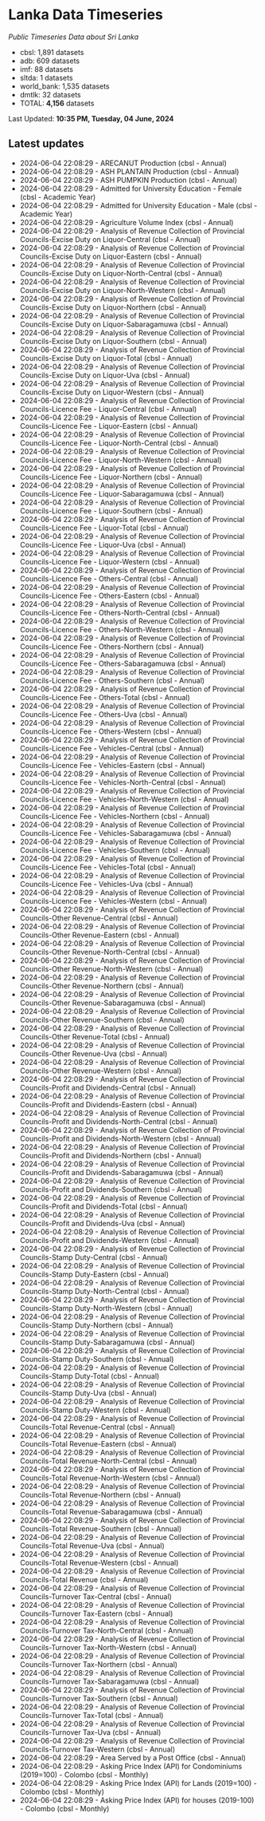 # Lanka Data Timeseries
*Public Timeseries Data about Sri Lanka*

* cbsl: 1,891 datasets
* adb: 609 datasets
* imf: 88 datasets
* sltda: 1 datasets
* world_bank: 1,535 datasets
* dmtlk: 32 datasets
* TOTAL: **4,156** datasets

Last Updated: **10:35 PM, Tuesday, 04 June, 2024**

## Latest updates

* 2024-06-04 22:08:29 - ARECANUT Production (cbsl - Annual)
* 2024-06-04 22:08:29 - ASH PLANTAIN Production (cbsl - Annual)
* 2024-06-04 22:08:29 - ASH PUMPKIN Production (cbsl - Annual)
* 2024-06-04 22:08:29 - Admitted for University Education - Female (cbsl - Academic Year)
* 2024-06-04 22:08:29 - Admitted for University Education - Male (cbsl - Academic Year)
* 2024-06-04 22:08:29 - Agriculture Volume Index (cbsl - Annual)
* 2024-06-04 22:08:29 - Analysis of Revenue Collection of Provincial Councils-Excise Duty on Liquor-Central (cbsl - Annual)
* 2024-06-04 22:08:29 - Analysis of Revenue Collection of Provincial Councils-Excise Duty on Liquor-Eastern (cbsl - Annual)
* 2024-06-04 22:08:29 - Analysis of Revenue Collection of Provincial Councils-Excise Duty on Liquor-North-Central (cbsl - Annual)
* 2024-06-04 22:08:29 - Analysis of Revenue Collection of Provincial Councils-Excise Duty on Liquor-North-Western (cbsl - Annual)
* 2024-06-04 22:08:29 - Analysis of Revenue Collection of Provincial Councils-Excise Duty on Liquor-Northern (cbsl - Annual)
* 2024-06-04 22:08:29 - Analysis of Revenue Collection of Provincial Councils-Excise Duty on Liquor-Sabaragamuwa (cbsl - Annual)
* 2024-06-04 22:08:29 - Analysis of Revenue Collection of Provincial Councils-Excise Duty on Liquor-Southern (cbsl - Annual)
* 2024-06-04 22:08:29 - Analysis of Revenue Collection of Provincial Councils-Excise Duty on Liquor-Total (cbsl - Annual)
* 2024-06-04 22:08:29 - Analysis of Revenue Collection of Provincial Councils-Excise Duty on Liquor-Uva (cbsl - Annual)
* 2024-06-04 22:08:29 - Analysis of Revenue Collection of Provincial Councils-Excise Duty on Liquor-Western (cbsl - Annual)
* 2024-06-04 22:08:29 - Analysis of Revenue Collection of Provincial Councils-Licence Fee - Liquor-Central (cbsl - Annual)
* 2024-06-04 22:08:29 - Analysis of Revenue Collection of Provincial Councils-Licence Fee - Liquor-Eastern (cbsl - Annual)
* 2024-06-04 22:08:29 - Analysis of Revenue Collection of Provincial Councils-Licence Fee - Liquor-North-Central (cbsl - Annual)
* 2024-06-04 22:08:29 - Analysis of Revenue Collection of Provincial Councils-Licence Fee - Liquor-North-Western (cbsl - Annual)
* 2024-06-04 22:08:29 - Analysis of Revenue Collection of Provincial Councils-Licence Fee - Liquor-Northern (cbsl - Annual)
* 2024-06-04 22:08:29 - Analysis of Revenue Collection of Provincial Councils-Licence Fee - Liquor-Sabaragamuwa (cbsl - Annual)
* 2024-06-04 22:08:29 - Analysis of Revenue Collection of Provincial Councils-Licence Fee - Liquor-Southern (cbsl - Annual)
* 2024-06-04 22:08:29 - Analysis of Revenue Collection of Provincial Councils-Licence Fee - Liquor-Total (cbsl - Annual)
* 2024-06-04 22:08:29 - Analysis of Revenue Collection of Provincial Councils-Licence Fee - Liquor-Uva (cbsl - Annual)
* 2024-06-04 22:08:29 - Analysis of Revenue Collection of Provincial Councils-Licence Fee - Liquor-Western (cbsl - Annual)
* 2024-06-04 22:08:29 - Analysis of Revenue Collection of Provincial Councils-Licence Fee - Others-Central (cbsl - Annual)
* 2024-06-04 22:08:29 - Analysis of Revenue Collection of Provincial Councils-Licence Fee - Others-Eastern (cbsl - Annual)
* 2024-06-04 22:08:29 - Analysis of Revenue Collection of Provincial Councils-Licence Fee - Others-North-Central (cbsl - Annual)
* 2024-06-04 22:08:29 - Analysis of Revenue Collection of Provincial Councils-Licence Fee - Others-North-Western (cbsl - Annual)
* 2024-06-04 22:08:29 - Analysis of Revenue Collection of Provincial Councils-Licence Fee - Others-Northern (cbsl - Annual)
* 2024-06-04 22:08:29 - Analysis of Revenue Collection of Provincial Councils-Licence Fee - Others-Sabaragamuwa (cbsl - Annual)
* 2024-06-04 22:08:29 - Analysis of Revenue Collection of Provincial Councils-Licence Fee - Others-Southern (cbsl - Annual)
* 2024-06-04 22:08:29 - Analysis of Revenue Collection of Provincial Councils-Licence Fee - Others-Total (cbsl - Annual)
* 2024-06-04 22:08:29 - Analysis of Revenue Collection of Provincial Councils-Licence Fee - Others-Uva (cbsl - Annual)
* 2024-06-04 22:08:29 - Analysis of Revenue Collection of Provincial Councils-Licence Fee - Others-Western (cbsl - Annual)
* 2024-06-04 22:08:29 - Analysis of Revenue Collection of Provincial Councils-Licence Fee - Vehicles-Central (cbsl - Annual)
* 2024-06-04 22:08:29 - Analysis of Revenue Collection of Provincial Councils-Licence Fee - Vehicles-Eastern (cbsl - Annual)
* 2024-06-04 22:08:29 - Analysis of Revenue Collection of Provincial Councils-Licence Fee - Vehicles-North-Central (cbsl - Annual)
* 2024-06-04 22:08:29 - Analysis of Revenue Collection of Provincial Councils-Licence Fee - Vehicles-North-Western (cbsl - Annual)
* 2024-06-04 22:08:29 - Analysis of Revenue Collection of Provincial Councils-Licence Fee - Vehicles-Northern (cbsl - Annual)
* 2024-06-04 22:08:29 - Analysis of Revenue Collection of Provincial Councils-Licence Fee - Vehicles-Sabaragamuwa (cbsl - Annual)
* 2024-06-04 22:08:29 - Analysis of Revenue Collection of Provincial Councils-Licence Fee - Vehicles-Southern (cbsl - Annual)
* 2024-06-04 22:08:29 - Analysis of Revenue Collection of Provincial Councils-Licence Fee - Vehicles-Total (cbsl - Annual)
* 2024-06-04 22:08:29 - Analysis of Revenue Collection of Provincial Councils-Licence Fee - Vehicles-Uva (cbsl - Annual)
* 2024-06-04 22:08:29 - Analysis of Revenue Collection of Provincial Councils-Licence Fee - Vehicles-Western (cbsl - Annual)
* 2024-06-04 22:08:29 - Analysis of Revenue Collection of Provincial Councils-Other Revenue-Central (cbsl - Annual)
* 2024-06-04 22:08:29 - Analysis of Revenue Collection of Provincial Councils-Other Revenue-Eastern (cbsl - Annual)
* 2024-06-04 22:08:29 - Analysis of Revenue Collection of Provincial Councils-Other Revenue-North-Central (cbsl - Annual)
* 2024-06-04 22:08:29 - Analysis of Revenue Collection of Provincial Councils-Other Revenue-North-Western (cbsl - Annual)
* 2024-06-04 22:08:29 - Analysis of Revenue Collection of Provincial Councils-Other Revenue-Northern (cbsl - Annual)
* 2024-06-04 22:08:29 - Analysis of Revenue Collection of Provincial Councils-Other Revenue-Sabaragamuwa (cbsl - Annual)
* 2024-06-04 22:08:29 - Analysis of Revenue Collection of Provincial Councils-Other Revenue-Southern (cbsl - Annual)
* 2024-06-04 22:08:29 - Analysis of Revenue Collection of Provincial Councils-Other Revenue-Total (cbsl - Annual)
* 2024-06-04 22:08:29 - Analysis of Revenue Collection of Provincial Councils-Other Revenue-Uva (cbsl - Annual)
* 2024-06-04 22:08:29 - Analysis of Revenue Collection of Provincial Councils-Other Revenue-Western (cbsl - Annual)
* 2024-06-04 22:08:29 - Analysis of Revenue Collection of Provincial Councils-Profit and Dividends-Central (cbsl - Annual)
* 2024-06-04 22:08:29 - Analysis of Revenue Collection of Provincial Councils-Profit and Dividends-Eastern (cbsl - Annual)
* 2024-06-04 22:08:29 - Analysis of Revenue Collection of Provincial Councils-Profit and Dividends-North-Central (cbsl - Annual)
* 2024-06-04 22:08:29 - Analysis of Revenue Collection of Provincial Councils-Profit and Dividends-North-Western (cbsl - Annual)
* 2024-06-04 22:08:29 - Analysis of Revenue Collection of Provincial Councils-Profit and Dividends-Northern (cbsl - Annual)
* 2024-06-04 22:08:29 - Analysis of Revenue Collection of Provincial Councils-Profit and Dividends-Sabaragamuwa (cbsl - Annual)
* 2024-06-04 22:08:29 - Analysis of Revenue Collection of Provincial Councils-Profit and Dividends-Southern (cbsl - Annual)
* 2024-06-04 22:08:29 - Analysis of Revenue Collection of Provincial Councils-Profit and Dividends-Total (cbsl - Annual)
* 2024-06-04 22:08:29 - Analysis of Revenue Collection of Provincial Councils-Profit and Dividends-Uva (cbsl - Annual)
* 2024-06-04 22:08:29 - Analysis of Revenue Collection of Provincial Councils-Profit and Dividends-Western (cbsl - Annual)
* 2024-06-04 22:08:29 - Analysis of Revenue Collection of Provincial Councils-Stamp Duty-Central (cbsl - Annual)
* 2024-06-04 22:08:29 - Analysis of Revenue Collection of Provincial Councils-Stamp Duty-Eastern (cbsl - Annual)
* 2024-06-04 22:08:29 - Analysis of Revenue Collection of Provincial Councils-Stamp Duty-North-Central (cbsl - Annual)
* 2024-06-04 22:08:29 - Analysis of Revenue Collection of Provincial Councils-Stamp Duty-North-Western (cbsl - Annual)
* 2024-06-04 22:08:29 - Analysis of Revenue Collection of Provincial Councils-Stamp Duty-Northern (cbsl - Annual)
* 2024-06-04 22:08:29 - Analysis of Revenue Collection of Provincial Councils-Stamp Duty-Sabaragamuwa (cbsl - Annual)
* 2024-06-04 22:08:29 - Analysis of Revenue Collection of Provincial Councils-Stamp Duty-Southern (cbsl - Annual)
* 2024-06-04 22:08:29 - Analysis of Revenue Collection of Provincial Councils-Stamp Duty-Total (cbsl - Annual)
* 2024-06-04 22:08:29 - Analysis of Revenue Collection of Provincial Councils-Stamp Duty-Uva (cbsl - Annual)
* 2024-06-04 22:08:29 - Analysis of Revenue Collection of Provincial Councils-Stamp Duty-Western (cbsl - Annual)
* 2024-06-04 22:08:29 - Analysis of Revenue Collection of Provincial Councils-Total Revenue-Central (cbsl - Annual)
* 2024-06-04 22:08:29 - Analysis of Revenue Collection of Provincial Councils-Total Revenue-Eastern (cbsl - Annual)
* 2024-06-04 22:08:29 - Analysis of Revenue Collection of Provincial Councils-Total Revenue-North-Central (cbsl - Annual)
* 2024-06-04 22:08:29 - Analysis of Revenue Collection of Provincial Councils-Total Revenue-North-Western (cbsl - Annual)
* 2024-06-04 22:08:29 - Analysis of Revenue Collection of Provincial Councils-Total Revenue-Northern (cbsl - Annual)
* 2024-06-04 22:08:29 - Analysis of Revenue Collection of Provincial Councils-Total Revenue-Sabaragamuwa (cbsl - Annual)
* 2024-06-04 22:08:29 - Analysis of Revenue Collection of Provincial Councils-Total Revenue-Southern (cbsl - Annual)
* 2024-06-04 22:08:29 - Analysis of Revenue Collection of Provincial Councils-Total Revenue-Uva (cbsl - Annual)
* 2024-06-04 22:08:29 - Analysis of Revenue Collection of Provincial Councils-Total Revenue-Western (cbsl - Annual)
* 2024-06-04 22:08:29 - Analysis of Revenue Collection of Provincial Councils-Total Revenue (cbsl - Annual)
* 2024-06-04 22:08:29 - Analysis of Revenue Collection of Provincial Councils-Turnover Tax-Central (cbsl - Annual)
* 2024-06-04 22:08:29 - Analysis of Revenue Collection of Provincial Councils-Turnover Tax-Eastern (cbsl - Annual)
* 2024-06-04 22:08:29 - Analysis of Revenue Collection of Provincial Councils-Turnover Tax-North-Central (cbsl - Annual)
* 2024-06-04 22:08:29 - Analysis of Revenue Collection of Provincial Councils-Turnover Tax-North-Western (cbsl - Annual)
* 2024-06-04 22:08:29 - Analysis of Revenue Collection of Provincial Councils-Turnover Tax-Northern (cbsl - Annual)
* 2024-06-04 22:08:29 - Analysis of Revenue Collection of Provincial Councils-Turnover Tax-Sabaragamuwa (cbsl - Annual)
* 2024-06-04 22:08:29 - Analysis of Revenue Collection of Provincial Councils-Turnover Tax-Southern (cbsl - Annual)
* 2024-06-04 22:08:29 - Analysis of Revenue Collection of Provincial Councils-Turnover Tax-Total (cbsl - Annual)
* 2024-06-04 22:08:29 - Analysis of Revenue Collection of Provincial Councils-Turnover Tax-Uva (cbsl - Annual)
* 2024-06-04 22:08:29 - Analysis of Revenue Collection of Provincial Councils-Turnover Tax-Western (cbsl - Annual)
* 2024-06-04 22:08:29 - Area Served by a Post Office (cbsl - Annual)
* 2024-06-04 22:08:29 - Asking Price Index (API) for Condominiums (2019=100) - Colombo (cbsl - Monthly)
* 2024-06-04 22:08:29 - Asking Price Index (API) for Lands (2019=100) - Colombo (cbsl - Monthly)
* 2024-06-04 22:08:29 - Asking Price Index (API) for houses (2019-100) - Colombo (cbsl - Monthly)